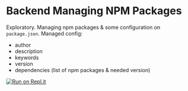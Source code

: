 # Backend Managing NPM Packages

Exploratory. Managing npm packages & some configuration on `package.json`. Managed config:
  - author
  - description
  - keywords
  - version
  - dependencies (list of npm packages & needed version)

[![Run on Repl.it](https://repl.it/badge/github/freeCodeCamp/boilerplate-npm)](https://b-end-fcc-npm.ricky-kiva.repl.co)
